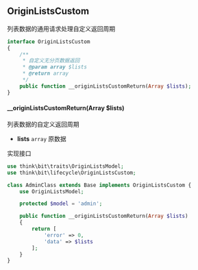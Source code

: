 ## OriginListsCustom

列表数据的通用请求处理自定义返回周期

```php
interface OriginListsCustom
{
    /**
     * 自定义无分页数据返回
     * @param array $lists
     * @return array
     */
    public function __originListsCustomReturn(Array $lists);
}
```

#### __originListsCustomReturn(Array $lists)

列表数据的自定义返回周期

- **lists** `array` 原数据

实现接口

```php
use think\bit\traits\OriginListsModel;
use think\bit\lifecycle\OriginListsCustom;

class AdminClass extends Base implements OriginListsCustom {
    use OriginListsModel;

    protected $model = 'admin';

    public function __originListsCustomReturn(Array $lists)
    {
        return [
            'error' => 0,
            'data' => $lists
        ];
    }
}
```